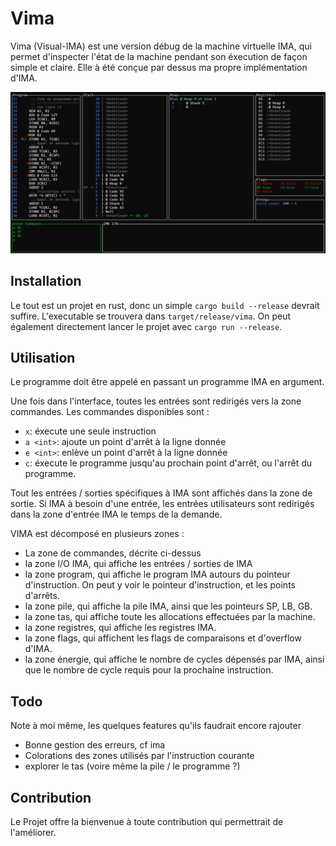 # Vima 

Vima (Visual-IMA) est une version débug de la machine virtuelle IMA, qui permet d'inspecter l'état de la machine pendant son éxecution de façon simple et claire. Elle à été conçue par dessus ma propre implémentation d'IMA. 

![VIMA terminal interface](https://github.com/VirgileHenry/ima/blob/master/vima/rm_images/vima.png?raw=true)

## Installation

Le tout est un projet en rust, donc un simple `cargo build --release` devrait suffire. L'executable se trouvera dans `target/release/vima`. On peut également directement lancer le projet avec `cargo run --release`.

## Utilisation

Le programme doit être appelé en passant un programme IMA en argument.

Une fois dans l'interface, toutes les entrées sont redirigés vers la zone commandes. Les commandes disponibles sont :
- `x`: éxecute une seule instruction
- `a <int>`: ajoute un point d'arrêt à la ligne donnée
- `e <int>`: enlève un point d'arrêt à la ligne donnée
- `c`: éxecute le programme jusqu'au prochain point d'arrêt, ou l'arrêt du programme. 

Tout les entrées / sorties spécifiques à IMA sont affichés dans la zone de sortie. Si IMA à besoin d'une entrée, les entrées utilisateurs sont redirigés dans la zone d'entrée IMA le temps de la demande.

VIMA est décomposé en plusieurs zones :
- La zone de commandes, décrite ci-dessus
- la zone I/O IMA, qui affiche les entrées / sorties de IMA
- la zone program, qui affiche le program IMA autours du pointeur d'instruction. On peut y voir le pointeur d'instruction, et les points d'arrêts.
- la zone pile, qui affiche la pile IMA, ainsi que les pointeurs SP, LB, GB.
- la zone tas, qui affiche toute les allocations effectuées par la machine.
- la zone registres, qui affiche les registres IMA.
- la zone flags, qui affichent les flags de comparaisons et d'overflow d'IMA.
- la zone énergie, qui affiche le nombre de cycles dépensés par IMA, ainsi que le nombre de cycle requis pour la prochaine instruction.

## Todo

Note à moi même, les quelques features qu'ils faudrait encore rajouter
- Bonne gestion des erreurs, cf ima
- Colorations des zones utilisés par l'instruction courante
- explorer le tas (voire même la pile / le programme ?)

## Contribution

Le Projet offre la bienvenue à toute contribution qui permettrait de l'améliorer.